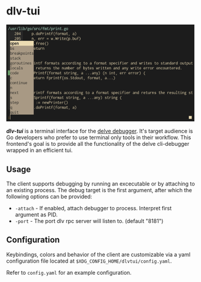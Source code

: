 # dlv-tui

<img src="preview.gif" width="500">

***dlv-tui*** is a terminal interface for the [delve debugger](https://github.com/go-delve/delve). It's target audience is Go developers who prefer to use terminal only tools in their workflow. This frontend's goal is to provide all the functionality of the delve cli-debugger wrapped in an efficient tui.

## Usage

The client supports debugging by running an excecutable or by attaching to an existing process.
The debug target is the first argument, after which the following options can be provided:

- `-attach` - If enabled, attach debugger to process. Interpret first argument as PID.
- `-port` - The port dlv rpc server will listen to. (default "8181")

## Configuration

Keybindings, colors and behavior of the client are customizable via a yaml configuration file located at `$XDG_CONFIG_HOME/dlvtui/config.yaml`.

Refer to `config.yaml` for an example configuration.
